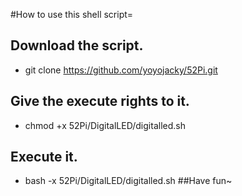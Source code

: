 #How to use this shell script=
## Download the script.
* git clone https://github.com/yoyojacky/52Pi.git
## Give the execute rights to it.
* chmod +x 52Pi/DigitalLED/digitalled.sh
## Execute it.
* bash -x 52Pi/DigitalLED/digitalled.sh
##Have fun~
